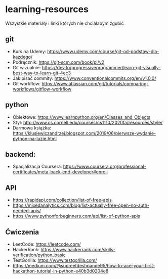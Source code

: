 # learning-resources
Wszystkie materiały i linki których nie chciałabym zgubić

## git
- Kurs na Udemy: https://www.udemy.com/course/git-od-podstaw-dla-kazdego/
- Podręcznik: https://git-scm.com/book/pl/v2
- Git wizualnie: https://dev.to/progressiveprogrammer/learn-git-visually-best-way-to-learn-git-4ec3
- Jak pisać commity: https://www.conventionalcommits.org/en/v1.0.0/
- Git workflow: https://www.atlassian.com/git/tutorials/comparing-workflows/gitflow-workflow

## python
- Obiektowe: https://www.learnpython.org/en/Classes_and_Objects
- Styl: http://www.cs.cornell.edu/courses/cs1110/2020fa/resources/style/
- Darmowa książka: https://klusiewiczandrzej.blogspot.com/2019/06/pierwsze-wydanie-python-na-luzie.html


## backend:
- Spacjalizacja Coursera: https://www.coursera.org/professional-certificates/meta-back-end-developer#enroll

## API
- https://rapidapi.com/collection/list-of-free-apis
- https://mixedanalytics.com/blog/list-actually-free-open-no-auth-needed-apis/
- https://www.pythonforbeginners.com/api/list-of-python-apis

## Ćwiczenia
- LeetCode: https://leetcode.com/
- HackerRank: https://www.hackerrank.com/skills-verification/python_basic
- TestGorilla: https://www.testgorilla.com/
- https://medium.com/@supreetdeshpande95/how-to-ace-your-first-hackathon-tutorial-in-python-e40b3d0204e8
